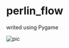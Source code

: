 # perlin_flow

writed using Pygame

![pic](https://pp.userapi.com/c847017/v847017492/c4242/actGFJ3PEx4.jpg)

